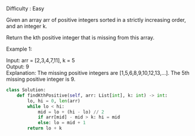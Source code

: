 Difficulty : Easy 

Given an array arr of positive integers sorted in a strictly increasing order, and an integer k.

Return the kth positive integer that is missing from this array.


Example 1:  

Input: arr = [2,3,4,7,11], k = 5  
Output: 9  
Explanation: The missing positive integers are [1,5,6,8,9,10,12,13,...]. The 5th missing positive integer is 9.  

```python
class Solution:
    def findKthPositive(self, arr: List[int], k: int) -> int:
        lo, hi = 0, len(arr)
        while lo < hi:
            mid = lo + (hi - lo) // 2
            if arr[mid] - mid > k: hi = mid
            else: lo = mid + 1
        return lo + k

```
